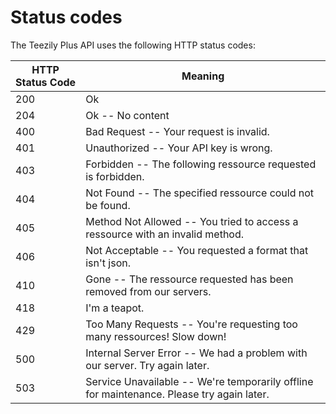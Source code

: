 # Status codes

The Teezily Plus API uses the following HTTP status codes:

HTTP Status Code | Meaning
---------------- | -------
200 | Ok
204 | Ok -- No content
400 | Bad Request -- Your request is invalid.
401 | Unauthorized -- Your API key is wrong.
403 | Forbidden -- The following ressource requested is forbidden.
404 | Not Found -- The specified ressource could not be found.
405 | Method Not Allowed -- You tried to access a ressource with an invalid method.
406 | Not Acceptable -- You requested a format that isn't json.
410 | Gone -- The ressource requested has been removed from our servers.
418 | I'm a teapot.
429 | Too Many Requests -- You're requesting too many ressources! Slow down!
500 | Internal Server Error -- We had a problem with our server. Try again later.
503 | Service Unavailable -- We're temporarily offline for maintenance. Please try again later.
